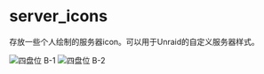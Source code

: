 # server_icons
存放一些个人绘制的服务器icon。可以用于Unraid的自定义服务器样式。

![四盘位 B-1](https://github.com/KeyLuces/server_icons/assets/78071124/1232b565-2eec-4e9c-8ef7-500c89476b81)
![四盘位 B-2](https://github.com/KeyLuces/server_icons/assets/78071124/9e7da405-d81f-4058-ba6a-7d3ca5f5e25f)
